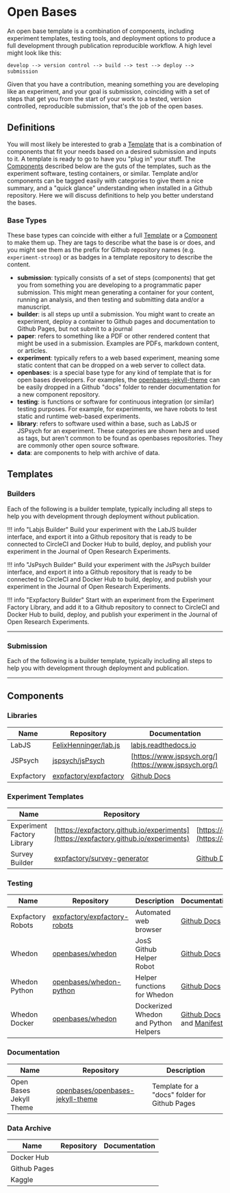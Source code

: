 # Open Bases

An open base template is a combination of components, including experiment
templates, testing tools, and deployment options to produce a full development
through publication reproducible workflow. A high level might look like this:

```
develop --> version control --> build --> test --> deploy --> submission
```

Given that you have a contribution, meaning something you are developing like
an experiment, and your goal is submission, coinciding with a set of
steps that get you from the start of your work to a tested, version controlled,
reproducible submission, that's the job of the open bases.

## Definitions

You will most likely be interested to grab a [Template](#template) that is a combination
of components that fit your needs based on a desired submission and inputs to it. A template
is ready to go to have you "plug in" your stuff. The [Components](#components) 
described below are the guts of the templates, such as the experiment software,
testing containers, or similar. Template and/or components can be tagged easily
with categories to give them a nice summary, and a "quick glance" understanding
when installed in a Github repository. Here we will discuss
definitions to help you better understand the bases.

### Base Types

These base types can coincide with either a full [Template](#Template) or a
[Component](#Component) to make them up. They are tags to describe what the base is or does,
and you might see them as the prefix for Github repository names (e.g. `experiment-stroop`)
or as badges in a template repository to describe the content.

 - **submission**: typically consists of a set of steps (components) that get you from something you are developing to a programmatic paper submission. This might mean generating a container for your content, running an analysis, and then testing and submitting data and/or a manuscript.
 - **builder**: is all steps up until a submission. You might want to create an experiment, deploy a container to Github pages and documentation to Github Pages, but not submit to a journal
 - **paper**: refers to something like a PDF or other rendered content that might be used in a submission. Examples are PDFs, markdown content, or articles.
 - **experiment**: typically refers to a web based experiment, meaning some static content that can be dropped on a web server to collect data.
 - **openbases**: is a special base type for any kind of template that is for open bases developers. For examples, the [openbases-jekyll-theme](https://www.github.com/openbases/openbases-jekyll-theme) can be easily dropped in a Github "docs" folder to render documentation for a new component repository.
 - **testing**: is functions or software for continuous integration (or similar) testing purposes. For example, for experiments, we have robots to test static and runtime web-based experiments.
 - **library**: refers to software used within a base, such as LabJS or JSPsych for an experiment. These categories are shown here and used as tags, but aren't common to be found as openbases repositories. They are commonly other open source software.
 - **data**: are components to help with archive of data.

## Templates

### Builders

Each of the following is a builder template, typically including all steps to
help you with development through deployment without publication.


!!! info "Labjs Builder"
    Build your experiment with the LabJS builder interface, and export it into a Github 
    repository that is ready to be connected to CircleCI and Docker Hub to build, deploy, 
    and publish your experiment in the Journal of Open Research Experiments.

!!! info "JsPsych Builder"
    Build your experiment with the JsPsych builder interface, and export it into a Github 
    repository that is ready to be connected to CircleCI and Docker Hub to build, deploy, 
    and publish your experiment in the Journal of Open Research Experiments.

!!! info "Expfactory Builder"
    Start with an experiment from the Experiment Factory Library, and add it to a Github
    repository to connect to CircleCI and Docker Hub to build, deploy, 
    and publish your experiment in the Journal of Open Research Experiments.

<hr>

### Submission

Each of the following is a builder template, typically including all steps to
help you with development through deployment and publication.


<hr>

## Components


### Libraries

| Name  | Repository | Documentation |
| ----- | -----------|---------------|
| LabJS | [FelixHenninger/lab.js](https://github.com/FelixHenninger/lab.js)  | [labjs.readthedocs.io](https://labjs.readthedocs.io) |
| JSPsych |[jspsych/jsPsych](https://github.com/jspsych/jsPsych)  | [https://www.jspsych.org/](https://www.jspsych.org/) |
| Expfactory |[expfactory/expfactory](https://github.com/expfactory/expfactory)  | [Github Docs](https://expfactory.github.io/) |

### Experiment Templates

| Name  | Repository | Documentation |
| ----- | -----------|---------------|
| Experiment Factory Library | [https://expfactory.github.io/experiments](https://expfactory.github.io/experiments) | [https://expfactory.github.io/generate](https://expfactory.github.io/generate) |
| Survey Builder | [expfactory/survey-generator](https://github.com/expfactory/survey-generator) | [Github Docs](https://expfactory.github.io/integration-surveys) |


### Testing

| Name  | Repository | Description | Documentation |
| ----- | -----------|-------------|---------------|
| Expfactory Robots | [expfactory/expfactory-robots](https://github.com/expfactory/expfactory-robots) | Automated web browser | [Github Docs](https://expfactory.github.io/integration-robots) |
| Whedon | [openbases/whedon](https://www.github.com/openbases/whedon) | JosS Github Helper Robot | [Github Docs](https://www.github.com/openbases/whedon) |
| Whedon Python | [openbases/whedon-python](https://www.github.com/openbases/whedon-python) | Helper functions for Whedon | [Github Docs](https://openbases.github.io/whedon-python/) |
| Whedon Docker | [openbases/whedon](https://www.github.com/openbases/whedon) | Dockerized Whedon and Python Helpers | [Github Docs](https://www.github.com/openbases/whedon) and [Manifests](https://openbases.github.io/whedon/) |


### Documentation

| Name  | Repository | Description |
| ----- | -----------|-------------|
| Open Bases Jekyll Theme | [openbases/openbases-jekyll-theme](https://github.com/openbases/openbases-jekyll-theme) | Template for a "docs" folder for Github Pages |


### Data Archive

| Name  | Repository | Documentation |
| ----- | -----------|---------------|
| Docker Hub ||  |
| Github Pages |  |  |
| Kaggle |  |  |


